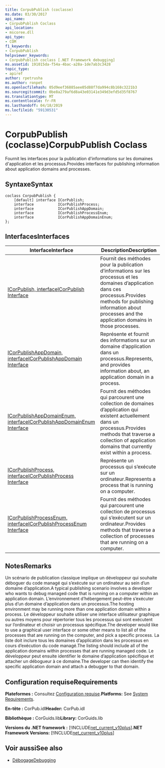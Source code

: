 ```yaml
---
title: CorpubPublish (coclasse)
ms.date: 03/30/2017
api_name:
- CorpubPublish Coclass
api_location:
- mscoree.dll
api_type:
- COM
f1_keywords:
- CorpubPublish
helpviewer_keywords:
- CorpubPublish coclass [.NET Framework debugging]
ms.assetid: 191015da-f54a-4bac-a28a-1de7ab3c3428
topic_type:
- apiref
author: rpetrusha
ms.author: ronpet
ms.openlocfilehash: 05d9eef36885aee05d88f7da994c8b168c3221b3
ms.sourcegitcommit: 0be8a279af6d8a43e03141e349d3efd5d35f8767
ms.translationtype: MT
ms.contentlocale: fr-FR
ms.lasthandoff: 04/18/2019
ms.locfileid: "59130531"
---
```

# <a name="corpubpublish-coclass"></a><span data-ttu-id="418d0-102">CorpubPublish (coclasse)</span><span class="sxs-lookup"><span data-stu-id="418d0-102">CorpubPublish Coclass</span></span>
<span data-ttu-id="418d0-103">Fournit les interfaces pour la publication d'informations sur les domaines d'application et les processus.</span><span class="sxs-lookup"><span data-stu-id="418d0-103">Provides interfaces for publishing information about application domains and processes.</span></span>  
  
## <a name="syntax"></a><span data-ttu-id="418d0-104">Syntaxe</span><span class="sxs-lookup"><span data-stu-id="418d0-104">Syntax</span></span>  
  
```  
coclass CorpubPublish {  
    [default] interface ICorPublish;  
    interface           ICorPublishProcess;  
    interface           ICorPublishAppDomain;  
    interface           ICorPublishProcessEnum;  
    interface           ICorPublishAppDomainEnum;  
};  
```  
  
## <a name="interfaces"></a><span data-ttu-id="418d0-105">Interfaces</span><span class="sxs-lookup"><span data-stu-id="418d0-105">Interfaces</span></span>  
  
|<span data-ttu-id="418d0-106">Interface</span><span class="sxs-lookup"><span data-stu-id="418d0-106">Interface</span></span>|<span data-ttu-id="418d0-107">Description</span><span class="sxs-lookup"><span data-stu-id="418d0-107">Description</span></span>|  
|---------------|-----------------|  
|[<span data-ttu-id="418d0-108">ICorPublish, interface</span><span class="sxs-lookup"><span data-stu-id="418d0-108">ICorPublish Interface</span></span>](../../../../docs/framework/unmanaged-api/debugging/icorpublish-interface.md)|<span data-ttu-id="418d0-109">Fournit des méthodes pour la publication d’informations sur les processus et les domaines d’application dans ces processus.</span><span class="sxs-lookup"><span data-stu-id="418d0-109">Provides methods for publishing information about processes and the application domains in those processes.</span></span>|  
|[<span data-ttu-id="418d0-110">ICorPublishAppDomain, interface</span><span class="sxs-lookup"><span data-stu-id="418d0-110">ICorPublishAppDomain Interface</span></span>](../../../../docs/framework/unmanaged-api/debugging/icorpublishappdomain-interface.md)|<span data-ttu-id="418d0-111">Représente et fournit des informations sur un domaine d’application dans un processus.</span><span class="sxs-lookup"><span data-stu-id="418d0-111">Represents, and provides information about, an application domain in a process.</span></span>|  
|[<span data-ttu-id="418d0-112">ICorPublishAppDomainEnum, interface</span><span class="sxs-lookup"><span data-stu-id="418d0-112">ICorPublishAppDomainEnum Interface</span></span>](../../../../docs/framework/unmanaged-api/debugging/icorpublishappdomainenum-interface.md)|<span data-ttu-id="418d0-113">Fournit des méthodes qui parcourent une collection de domaines d’application qui existent actuellement dans un processus.</span><span class="sxs-lookup"><span data-stu-id="418d0-113">Provides methods that traverse a collection of application domains that currently exist within a process.</span></span>|  
|[<span data-ttu-id="418d0-114">ICorPublishProcess, interface</span><span class="sxs-lookup"><span data-stu-id="418d0-114">ICorPublishProcess Interface</span></span>](../../../../docs/framework/unmanaged-api/debugging/icorpublishprocess-interface.md)|<span data-ttu-id="418d0-115">Représente un processus qui s’exécute sur un ordinateur.</span><span class="sxs-lookup"><span data-stu-id="418d0-115">Represents a process that is running on a computer.</span></span>|  
|[<span data-ttu-id="418d0-116">ICorPublishProcessEnum, interface</span><span class="sxs-lookup"><span data-stu-id="418d0-116">ICorPublishProcessEnum Interface</span></span>](../../../../docs/framework/unmanaged-api/debugging/icorpublishprocessenum-interface.md)|<span data-ttu-id="418d0-117">Fournit des méthodes qui parcourent une collection de processus qui s’exécutent sur un ordinateur.</span><span class="sxs-lookup"><span data-stu-id="418d0-117">Provides methods that traverse a collection of processes that are running on a computer.</span></span>|  
  
## <a name="remarks"></a><span data-ttu-id="418d0-118">Notes</span><span class="sxs-lookup"><span data-stu-id="418d0-118">Remarks</span></span>  
 <span data-ttu-id="418d0-119">Un scénario de publication classique implique un développeur qui souhaite déboguer du code managé qui s’exécute sur un ordinateur au sein d’un domaine d’application.</span><span class="sxs-lookup"><span data-stu-id="418d0-119">A typical publishing scenario involves a developer who wants to debug managed code that is running on a computer within an application domain.</span></span> <span data-ttu-id="418d0-120">L’environnement d’hébergement peut-être s’exécuter plus d’un domaine d’application dans un processus.</span><span class="sxs-lookup"><span data-stu-id="418d0-120">The hosting environment may be running more than one application domain within a process.</span></span> <span data-ttu-id="418d0-121">Le développeur souhaite utiliser une interface utilisateur graphique ou autres moyens pour répertorier tous les processus qui sont exécutent sur l’ordinateur et choisir un processus spécifique.</span><span class="sxs-lookup"><span data-stu-id="418d0-121">The developer would like to use a graphical user interface or some other means to list all of the processes that are running on the computer, and pick a specific process.</span></span> <span data-ttu-id="418d0-122">La liste doit inclure tous les domaines d’application dans les processus en cours d’exécution du code managé.</span><span class="sxs-lookup"><span data-stu-id="418d0-122">The listing should include all of the application domains within processes that are running managed code.</span></span> <span data-ttu-id="418d0-123">Le développeur peut ensuite identifier le domaine d’application spécifique et attacher un débogueur à ce domaine.</span><span class="sxs-lookup"><span data-stu-id="418d0-123">The developer can then identify the specific application domain and attach a debugger to that domain.</span></span>  
  
## <a name="requirements"></a><span data-ttu-id="418d0-124">Configuration requise</span><span class="sxs-lookup"><span data-stu-id="418d0-124">Requirements</span></span>  
 <span data-ttu-id="418d0-125">**Plateformes :** Consultez [Configuration requise](../../../../docs/framework/get-started/system-requirements.md).</span><span class="sxs-lookup"><span data-stu-id="418d0-125">**Platforms:** See [System Requirements](../../../../docs/framework/get-started/system-requirements.md).</span></span>  
  
 <span data-ttu-id="418d0-126">**En-tête :** CorPub.idl</span><span class="sxs-lookup"><span data-stu-id="418d0-126">**Header:** CorPub.idl</span></span>  
  
 <span data-ttu-id="418d0-127">**Bibliothèque :** CorGuids.lib</span><span class="sxs-lookup"><span data-stu-id="418d0-127">**Library:** CorGuids.lib</span></span>  
  
 <span data-ttu-id="418d0-128">**Versions du .NET framework :**  [!INCLUDE[net_current_v10plus](../../../../includes/net-current-v10plus-md.md)]</span><span class="sxs-lookup"><span data-stu-id="418d0-128">**.NET Framework Versions:**  [!INCLUDE[net_current_v10plus](../../../../includes/net-current-v10plus-md.md)]</span></span>  
  
## <a name="see-also"></a><span data-ttu-id="418d0-129">Voir aussi</span><span class="sxs-lookup"><span data-stu-id="418d0-129">See also</span></span>

- [<span data-ttu-id="418d0-130">Débogage</span><span class="sxs-lookup"><span data-stu-id="418d0-130">Debugging</span></span>](../../../../docs/framework/unmanaged-api/debugging/index.md)
